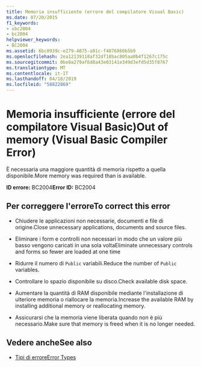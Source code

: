 ```yaml
---
title: Memoria insufficiente (errore del compilatore Visual Basic)
ms.date: 07/20/2015
f1_keywords:
- vbc2004
- bc2004
helpviewer_keywords:
- BC2004
ms.assetid: 6bc0939c-e279-4875-a91c-f4076860b5b9
ms.openlocfilehash: 2ea12139118af32df18bac805aa0b4f1267c175c
ms.sourcegitcommit: 0be8a279af6d8a43e03141e349d3efd5d35f8767
ms.translationtype: MT
ms.contentlocale: it-IT
ms.lasthandoff: 04/18/2019
ms.locfileid: "58822869"
---
```

# <a name="out-of-memory-visual-basic-compiler-error"></a><span data-ttu-id="db7a4-102">Memoria insufficiente (errore del compilatore Visual Basic)</span><span class="sxs-lookup"><span data-stu-id="db7a4-102">Out of memory (Visual Basic Compiler Error)</span></span>
<span data-ttu-id="db7a4-103">È necessaria una maggiore quantità di memoria rispetto a quella disponibile.</span><span class="sxs-lookup"><span data-stu-id="db7a4-103">More memory was required than is available.</span></span>  
  
 <span data-ttu-id="db7a4-104">**ID errore:** BC2004</span><span class="sxs-lookup"><span data-stu-id="db7a4-104">**Error ID:** BC2004</span></span>  
  
## <a name="to-correct-this-error"></a><span data-ttu-id="db7a4-105">Per correggere l'errore</span><span class="sxs-lookup"><span data-stu-id="db7a4-105">To correct this error</span></span>  
  
-   <span data-ttu-id="db7a4-106">Chiudere le applicazioni non necessarie, documenti e file di origine.</span><span class="sxs-lookup"><span data-stu-id="db7a4-106">Close unnecessary applications, documents and source files.</span></span>  
  
-   <span data-ttu-id="db7a4-107">Eliminare i form e controlli non necessari in modo che un valore più basso vengono caricati in una sola volta</span><span class="sxs-lookup"><span data-stu-id="db7a4-107">Eliminate unnecessary controls and forms so fewer are loaded at one time</span></span>  
  
-   <span data-ttu-id="db7a4-108">Ridurre il numero di `Public` variabili.</span><span class="sxs-lookup"><span data-stu-id="db7a4-108">Reduce the number of `Public` variables.</span></span>  
  
-   <span data-ttu-id="db7a4-109">Controllare lo spazio disponibile su disco.</span><span class="sxs-lookup"><span data-stu-id="db7a4-109">Check available disk space.</span></span>  
  
-   <span data-ttu-id="db7a4-110">Aumentare la quantità di RAM disponibile mediante l'installazione di ulteriore memoria o riallocare la memoria.</span><span class="sxs-lookup"><span data-stu-id="db7a4-110">Increase the available RAM by installing additional memory or reallocating memory.</span></span>  
  
-   <span data-ttu-id="db7a4-111">Assicurarsi che la memoria viene liberata quando non è più necessario.</span><span class="sxs-lookup"><span data-stu-id="db7a4-111">Make sure that memory is freed when it is no longer needed.</span></span>  
  
## <a name="see-also"></a><span data-ttu-id="db7a4-112">Vedere anche</span><span class="sxs-lookup"><span data-stu-id="db7a4-112">See also</span></span>

- [<span data-ttu-id="db7a4-113">Tipi di errore</span><span class="sxs-lookup"><span data-stu-id="db7a4-113">Error Types</span></span>](../../../visual-basic/programming-guide/language-features/error-types.md)
